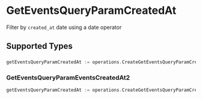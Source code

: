 # GetEventsQueryParamCreatedAt

Filter by `created_at` date using a date operator


## Supported Types

### 

```go
getEventsQueryParamCreatedAt := operations.CreateGetEventsQueryParamCreatedAtDateTime(time.Time{/* values here */})
```

### GetEventsQueryParamEventsCreatedAt2

```go
getEventsQueryParamCreatedAt := operations.CreateGetEventsQueryParamCreatedAtGetEventsQueryParamEventsCreatedAt2(operations.GetEventsQueryParamEventsCreatedAt2{/* values here */})
```

